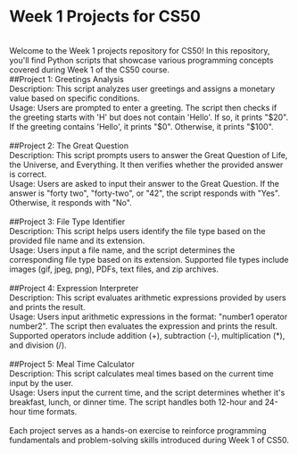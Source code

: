 # Week 1 Projects for CS50
<br>
Welcome to the Week 1 projects repository for CS50! In this repository, you'll find Python scripts that showcase various programming concepts covered during Week 1 of the CS50 course.
<br>
##Project 1: Greetings Analysis
<br>
Description: This script analyzes user greetings and assigns a monetary value based on specific conditions.
<br>
Usage: Users are prompted to enter a greeting. The script then checks if the greeting starts with 'H' but does not contain 'Hello'. If so, it prints "$20". If the greeting contains 'Hello', it prints "$0". Otherwise, it prints "$100".
<br>
<br>
##Project 2: The Great Question
<br>
Description: This script prompts users to answer the Great Question of Life, the Universe, and Everything. It then verifies whether the provided answer is correct.
<br>
Usage: Users are asked to input their answer to the Great Question. If the answer is "forty two", "forty-two", or "42", the script responds with "Yes". Otherwise, it responds with "No".
<br>
<br>
##Project 3: File Type Identifier
<br>
Description: This script helps users identify the file type based on the provided file name and its extension.
<br>
Usage: Users input a file name, and the script determines the corresponding file type based on its extension. Supported file types include images (gif, jpeg, png), PDFs, text files, and zip archives.
<br>
<br>
##Project 4: Expression Interpreter
<br>
Description: This script evaluates arithmetic expressions provided by users and prints the result.
<br>
Usage: Users input arithmetic expressions in the format: "number1 operator number2". The script then evaluates the expression and prints the result. Supported operators include addition (+), subtraction (-), multiplication (*), and division (/).
<br>
<br>
##Project 5: Meal Time Calculator
<br>
Description: This script calculates meal times based on the current time input by the user.
<br>
Usage: Users input the current time, and the script determines whether it's breakfast, lunch, or dinner time. The script handles both 12-hour and 24-hour time formats.
<br>
<br>
Each project serves as a hands-on exercise to reinforce programming fundamentals and problem-solving skills introduced during Week 1 of CS50.

